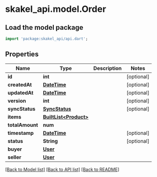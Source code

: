 # skakel_api.model.Order

## Load the model package
```dart
import 'package:skakel_api/api.dart';
```

## Properties
Name | Type | Description | Notes
------------ | ------------- | ------------- | -------------
**id** | **int** |  | [optional] 
**createdAt** | [**DateTime**](DateTime.md) |  | [optional] 
**updatedAt** | [**DateTime**](DateTime.md) |  | [optional] 
**version** | **int** |  | [optional] 
**syncStatus** | [**SyncStatus**](SyncStatus.md) |  | [optional] 
**items** | [**BuiltList&lt;Product&gt;**](Product.md) |  | 
**totalAmount** | **num** |  | 
**timestamp** | [**DateTime**](DateTime.md) |  | [optional] 
**status** | **String** |  | [optional] 
**buyer** | [**User**](User.md) |  | 
**seller** | [**User**](User.md) |  | 

[[Back to Model list]](../README.md#documentation-for-models) [[Back to API list]](../README.md#documentation-for-api-endpoints) [[Back to README]](../README.md)


